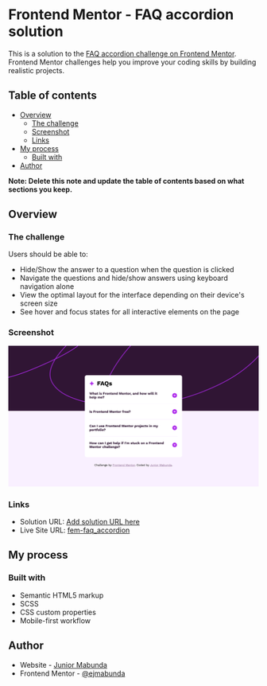 # Frontend Mentor - FAQ accordion solution

This is a solution to the [FAQ accordion challenge on Frontend Mentor](https://www.frontendmentor.io/challenges/faq-accordion-wyfFdeBwBz). Frontend Mentor challenges help you improve your coding skills by building realistic projects.

## Table of contents

- [Overview](#overview)
  - [The challenge](#the-challenge)
  - [Screenshot](#screenshot)
  - [Links](#links)
- [My process](#my-process)
  - [Built with](#built-with)
- [Author](#author)

**Note: Delete this note and update the table of contents based on what sections you keep.**

## Overview

### The challenge

Users should be able to:

- Hide/Show the answer to a question when the question is clicked
- Navigate the questions and hide/show answers using keyboard navigation alone
- View the optimal layout for the interface depending on their device's screen size
- See hover and focus states for all interactive elements on the page

### Screenshot

![](./assets/screenshots/desktop-layout.png)

### Links

- Solution URL: [Add solution URL here](https://your-solution-url.com)
- Live Site URL: [fem-faq_accordion](https://ejmabunda.github.io/fem-faq_accordion/)

## My process

### Built with

- Semantic HTML5 markup
- SCSS
- CSS custom properties
- Mobile-first workflow

## Author

- Website - [Junior Mabunda](https://ejmabunda.github.io/)
- Frontend Mentor - [@ejmabunda](https://www.frontendmentor.io/profile/ejmabunda)
